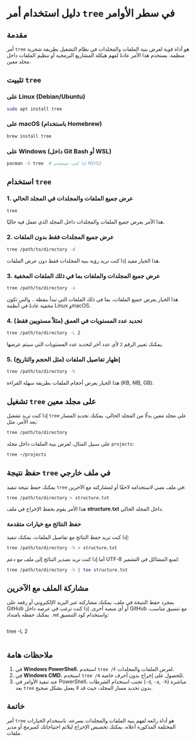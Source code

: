 # دليل استخدام أمر `tree` في سطر الأوامر

## مقدمة
أمر `tree` هو أداة قوية لعرض بنية الملفات والمجلدات في نظام التشغيل بطريقة شجرية منظمة. يستخدم هذا الأمر عادةً لفهم هيكلة المشاريع البرمجية أو تنظيم الملفات داخل مجلد معين.

## تثبيت `tree`
### على Linux (Debian/Ubuntu)
```bash
sudo apt install tree
```
### على macOS (باستخدام Homebrew)
```bash
brew install tree
```
### على Windows (داخل Git Bash أو WSL)
```bash
pacman -S tree  # إذا كنت تستخدم MSYS2
```

## استخدام `tree`

### 1. عرض جميع الملفات والمجلدات في المجلد الحالي
```bash
tree
```
هذا الأمر يعرض جميع الملفات والمجلدات داخل المجلد الذي تعمل فيه حاليًا.

### 2. عرض جميع المجلدات فقط بدون الملفات
```bash
tree /path/to/directory -d
```
هذا الخيار مفيد إذا كنت تريد رؤية بنية المجلدات فقط دون عرض الملفات.

### 3. عرض جميع المجلدات والملفات بما في ذلك الملفات المخفية
```bash
tree /path/to/directory -a
```
هذا الخيار يعرض جميع الملفات، بما في ذلك الملفات التي تبدأ بنقطة `.` والتي تكون مخفية عادةً في أنظمة Linux وmacOS.

### 4. تحديد عدد المستويات في العمق (مثلاً مستويين فقط)
```bash
tree /path/to/directory -L 2
```
يمكنك تغيير الرقم `2` لأي عدد آخر لتحديد عدد المستويات التي سيتم عرضها.

### 5. إظهار تفاصيل الملفات (مثل الحجم والتاريخ)
```bash
tree /path/to/directory -h
```
هذا الخيار يعرض أحجام الملفات بطريقة سهلة القراءة (KB, MB, GB).

## تشغيل `tree` على مجلد معين
إذا كنت تريد تشغيل `tree` على مجلد معين بدلًا من المجلد الحالي، يمكنك تحديد المسار بعد الأمر، مثل:
```bash
tree /path/to/directory
```
على سبيل المثال، لعرض بنية الملفات داخل مجلد `projects`:
```bash
tree ~/projects
```

## حفظ نتيجة `tree` في ملف خارجي
يمكنك حفظ نتيجة تنفيذ `tree` في ملف نصي لاستخدامه لاحقًا أو لمشاركته مع الآخرين:
```bash
tree /path/to/directory > structure.txt
```
هذا الأمر يقوم بحفظ الإخراج في ملف **structure.txt** داخل المجلد الحالي.

### حفظ النتائج مع خيارات متقدمة
إذا كنت تريد حفظ النتائج مع تفاصيل الملفات، يمكنك تنفيذ:
```bash
tree /path/to/directory -h > structure.txt
```
أما إذا كنت تريد تصدير النتائج إلى ملف مع دعم UTF-8 لمنع المشاكل في التشفير:
```bash
tree /path/to/directory -h | tee structure.txt
```

## مشاركة الملف مع الآخرين
بمجرد حفظ النتيجة في ملف، يمكنك مشاركته عبر البريد الإلكتروني أو رفعه على GitHub أو أي منصة أخرى. إذا كنت ترغب في عرضه داخل GitHub مع تنسيق مناسب، يمكنك حفظه بامتداد `.md` واستخدام كود التنسيق:
```markdown
```
tree -L 2
```
```

## ملاحظات هامة
1. في **Windows PowerShell**، استخدم `tree /F` لعرض الملفات والمجلدات.
2. في **Windows CMD**، استخدم `tree /A` للحصول على إخراج بدون أحرف خاصة.
3. عند تنفيذ الأوامر في PowerShell، تجنب استخدام الشرطات (`-d`, `-a`, `-h`) مباشرة بعد `tree` بدون تحديد مسار المجلد، حيث قد لا يعمل بشكل صحيح.

## خاتمة
أمر `tree` هو أداة رائعة لفهم بنية الملفات والمجلدات بسرعة. باستخدام الخيارات المختلفة المذكورة أعلاه، يمكنك تخصيص الإخراج ليلائم احتياجاتك كمبرمج أو مدير ملفات.

